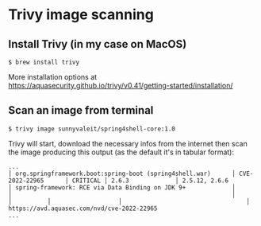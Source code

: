 # Trivy image scanning



## Install Trivy (in my case on MacOS)

```console
$ brew install trivy  
```

More installation options at https://aquasecurity.github.io/trivy/v0.41/getting-started/installation/

## Scan an image from terminal

```console
$ trivy image sunnyvaleit/spring4shell-core:1.0
```

Trivy will start, download the necessary infos from the internet then scan the image producing this output (as the default it's in tabular format):

```console
...
│ org.springframework.boot:spring-boot (spring4shell.war)      │ CVE-2022-22965      │ CRITICAL │ 2.6.3             │ 2.5.12, 2.6.6                     │ spring-framework: RCE via Data Binding on JDK 9+             │
│                                                              │                     │          │                   │                                   │ https://avd.aquasec.com/nvd/cve-2022-22965   
...
````
